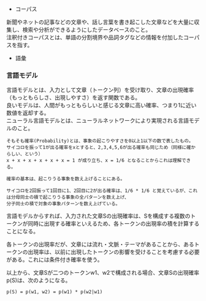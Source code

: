 - コーパス  

新聞やネットの記事などの文章や、話し言葉を書き起こした文章などを大量に収集し、検索や分析ができるようにしたデータベースのこと。  
注釈付きコーパスとは、単語の分割境界や品詞タグなどの情報を付加したコーパスを指す。

- 語彙

### 言語モデル
言語モデルとは、入力として文章（トークン列）を受け取り、文章の出現確率（もっともらしさ、出現しやすさ）を返す関数である。  
良いモデルは、人間がもっともらしいと感じる文章に高い確率、つまり1に近い数値を返却する。  
ニューラル言語モデルとは、ニューラルネットワークにより実現される言語モデルのこと。  

```
そもそも確率(Probability)とは、事象の起こりやすさを0以上1以下の数で表したもの。  
サイコロを振って1が出る確率をxとすると、2,3,4,5,6が出る確率も同じため（同様に確からしい、という）  
x + x + x + x + x + x = 1 が成り立ち、x = 1/6 となることからこれは理解できる。

確率の基本は、起こりうる事象を数え上げることにある。

サイコロを2回振って1回目に1、2回目に2が出る確率は、1/6 * 1/6 と覚えているが、これは分母同士の積で起こりうる事象の全パターンを数え上げ、
分子同士の積で対象の事象パターンを数え上げている。
```

言語モデルからすれば、入力された文章Sの出現確率は、Sを構成する複数のトークンが同時に出現する確率といえるため、各トークンの出現率の積を計算することになる。

各トークンの出現率だが、文章には流れ・文脈・テーマがあることから、あるトークンの出現率は、以前に出現したトークンの影響を受けることを考慮する必要がある。これには条件付き確率を使う。

以上から、文章Sが二つのトークンw1、w2で構成される場合、文章Sの出現確率p(S)は、次のようになる。

`p(S) = p(w1, w2) = p(w1) * p(w2|w1)`
